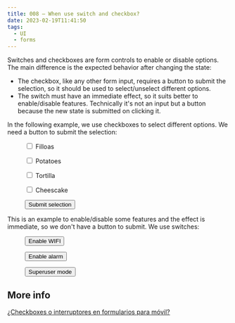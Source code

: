 ```yaml
---
title: 008 — When use switch and checkbox?
date: 2023-02-19T11:41:50
tags:
  - UI
  - forms
---
```


Switches and checkboxes are form controls to enable or disable options. The main
difference is the expected behavior after changing the state:

<!-- more -->

- The checkbox, like any other form input, requires a button to submit the
  selection, so it should be used to select/unselect different options.
- The switch must have an immediate effect, so it suits better to enable/disable
  features. Technically it's not an input but a button because the new state is
  submitted on clicking it.

In the following example, we use checkboxes to select different options. We need
a button to submit the selection:

<figure style="display:grid;gap:1em;justify-items:start;">
  <label><input type="checkbox"> Filloas</label>
  <label><input type="checkbox"> Potatoes</label>
  <label><input type="checkbox"> Tortilla</label>
  <label><input type="checkbox"> Cheescake</label>
  <button class="button is-primary">Submit selection</button>
</figure>

This is an example to enable/disable some features and the effect is immediate,
so we don't have a button to submit. We use switches:

<figure style="display:grid;gap:1em;justify-items:start;">
  <button role="switch" onclick="this.setAttribute('aria-checked', this.getAttribute('aria-checked') === 'true' ? 'false' : 'true')">Enable WIFI</button>
  <button role="switch" onclick="this.setAttribute('aria-checked', this.getAttribute('aria-checked') === 'true' ? 'false' : 'true')">Enable alarm</button>
  <button role="switch" onclick="this.setAttribute('aria-checked', this.getAttribute('aria-checked') === 'true' ? 'false' : 'true')">Superuser mode</button>
</figure>

## More info

[¿Checkboxes o interruptores en formularios para móvil?](https://www.torresburriel.com/weblog/2018/07/27/checkboxes-o-interruptores-en-movil/)
